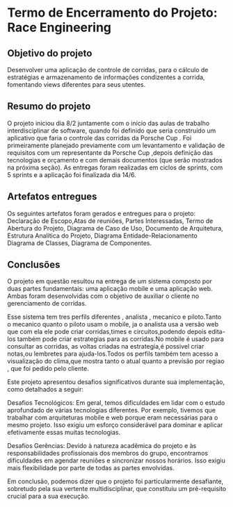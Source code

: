 # Termo de Encerramento do Projeto: Race Engineering
## Objetivo do projeto
Desenvolver uma aplicação de controle de corridas, para o cálculo de estratégias e armazenamento de informações condizentes a corrida, fomentando views diferentes para seus utentes.

## Resumo do projeto
O projeto iniciou dia 8/2 juntamente com o início das aulas de trabalho
interdisciplinar de software, quando foi definido que seria construído um
aplicativo que faria o controle das corridas da Porsche Cup . Foi primeiramente planejado previamente
com um levantamento e validação de requisitos com um representante da  Porsche Cup ,depois definição das tecnologias e
orçamento e com demais documentos (que serão mostrados na próxima
seção). As entregas foram realizadas em ciclos de
sprints, com 5 sprints e a aplicação foi finalizada dia 14/6.

## Artefatos entregues
Os seguintes artefatos foram gerados e entregues para o projeto:
Declaração de Escopo,Atas de reuniões, Partes Interessadas,
Termo de Abertura do Projeto, Diagrama de Caso de Uso,
Documento de Arquitetura, Estrutura Analítica do Projeto,
Diagrama Entidade-Relacionamento Diagrama de Classes, 
Diagrama de Componentes.

## Conclusões
O projeto em questão resultou na entrega de um sistema composto por duas 
partes fundamentais: uma aplicação mobile e uma aplicação web. 
Ambas foram desenvolvidas com o objetivo de auxiliar o cliente 
no gerenciamento de corridas.


Esse sistema tem tres perfils diferentes , analista , mecanico e piloto.Tanto
o mecanico quanto o piloto usam o mobile, ja o analista usa a versão web que
com ela ele pode criar corridas,times e circuitos,podendo depois edita-los
também pode criar estrategias para as corridas.No mobile é usado para consultar
as corridas, as voltas criadas na estrategia,é possivel criar notas,ou 
lembretes para ajuda-los.Todos os perfils também tem acesso a visualização
do clima,que mostra tanto o atual quanto a previsão por regiao , que foi pedido 
pelo cliente. 

Este projeto apresentou desafios significativos durante sua implementação, como
detalhados a seguir:

Desafios Tecnológicos: Em geral, temos dificuldades em lidar com o estudo aprofundado 
de várias tecnologias diferentes. Por exemplo, tivemos que trabalhar com arquiteturas 
mobile e web porque eram necessárias para o mesmo projeto. Isso exigiu um esforço
considerável para dominar e aplicar efetivamente essas muitas tecnologias.

Desafios Gerências: Devido à natureza acadêmica do projeto e às responsabilidades 
profissionais dos membros do grupo, encontramos dificuldades em agendar reuniões e 
sincronizar nossos horários. Isso exigiu mais flexibilidade por parte de todas as 
partes envolvidas.

Em conclusão, podemos dizer que o projeto foi particularmente desafiante, sobretudo
pela sua vertente multidisciplinar, que constituiu um pré-requisito crucial para a 
sua execução.
